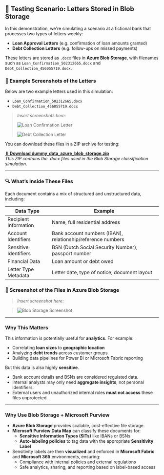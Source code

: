 ## 🧪 Testing Scenario: Letters Stored in Blob Storage

In this demonstration, we're simulating a scenario at a fictional bank that processes two types of letters weekly:

- **Loan Approval Letters** (e.g. confirmation of loan amounts granted)
- **Debt Collection Letters** (e.g. follow-ups on missed payments)

These letters are stored as `.docx` files in **Azure Blob Storage**, with filenames such as `Loan_Confirmation_502312665.docx` and `Debt_Collection_456055719.docx`.

### 📄 Example Screenshots of the Letters

Below are two example letters used in this simulation:

- `Loan_Confirmation_502312665.docx`  
- `Debt_Collection_456055719.docx`  

> _Insert screenshots here:_
> 
> ![Loan Confirmation Letter](../images/loan-confirmation-letter.png)
> 
> ![Debt Collection Letter](../images/debt-collection-letter.png)

You can download these files in a ZIP archive for testing:

**[⬇ Download dummy_data_azure_blob_storage.zip](https://github.com/rodneymhungu/purview-protect-azure-fabric/blob/main/purview-protect-azure-fabric/dummy-files/dummy_data_azure_blob_storage.zip)**  
_This ZIP contains the .docx files used in the Blob Storage classification simulation._

---

### 🔍 What’s Inside These Files

Each document contains a mix of structured and unstructured data, including:

| **Data Type**            | **Example**                                        |
|--------------------------|----------------------------------------------------|
| Recipient Information    | Name, full residential address                     |
| Account Identifiers      | Bank account numbers (IBAN), relationship/reference numbers |
| Sensitive Identifiers    | BSN (Dutch Social Security Number), passport number |
| Financial Data           | Loan amount or debt owed                           |
| Letter Type Metadata     | Letter date, type of notice, document layout       |

### 📁 Screenshot of the Files in Azure Blob Storage

> _Insert screenshot here:_

> ![Blob Storage Screenshot](../images/blob-storage-letters.png)

---

### Why This Matters

This information is potentially useful for **analytics**. For example:

- Correlating **loan sizes** to **geographic location**
- Analyzing **debt trends** across customer groups
- Building data pipelines for Power BI or Microsoft Fabric reporting

But this data is also highly **sensitive**.

- Bank account details and BSNs are considered regulated data.
- Internal analysts may only need **aggregate insights**, not personal identifiers.
- External users and unauthorized internal roles **must not access** these files unprotected.

---

### Why Use Blob Storage + Microsoft Purview

- **Azure Blob Storage** provides scalable, cost-effective file storage.
- **Microsoft Purview Data Map** can classify these documents for:
  - **Sensitive Information Types (SITs)** like IBANs or BSNs
  - **Auto-labeling policies** to tag data with the appropriate **Sensitivity Label**
- Sensitivity labels are then **visualized** and enforced in **Microsoft Fabric** and **Microsoft 365** environments, ensuring:
  - Compliance with internal policies and external regulations
  - Safe analytics, sharing, and reporting based on label-based access

